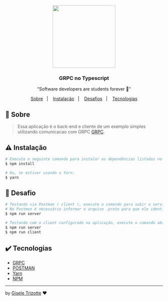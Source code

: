 <h1 align="center"><img src="assets/img/grpc-icon-color.png" width="200px"/></h1>

<h3 align="center">GRPC no Typescript</h3>

<p align="center">“Software developers are students forever 🧠”</p>

<p align="center">
  <a href="#about">Sobre</a>&nbsp;&nbsp;&nbsp;|&nbsp;&nbsp;&nbsp;
  <a href="#install">Instalação</a>&nbsp;&nbsp;&nbsp;|&nbsp;&nbsp;&nbsp;
  <a href="#challenge">Desafios</a>&nbsp;&nbsp;&nbsp;|&nbsp;&nbsp;&nbsp;
  <a href="#technologies">Tecnologias</a>
</p>

## :speech_balloon: Sobre <a name="about"></a>

> Essa aplicação é o back-end e cliente de um exemplo simples utilizando comunicacao com GRPC [GRPC](https://grpc.io//). 

## :warning: Instalação <a name="install"></a>

```bash
# Execute o seguinte comando para instalar as dependências listadas no package.json
$ npm install

# Ou, se estiver usando o Yarn:
$ yarn

```

## :triangular_flag_on_post: Desafio <a name="challenge"></a>

```bash
# Testando via Postman ( client ), execute o comando para subir o servidor.
# No Postman é necessário informar o arquivo .proto para que ele identifique as operações.
$ npm run server

# Testando com o client configurado na aplicação, execute o comando abaixo para subir o server e o client.
$ npm run server
$ npm run client

```

## :heavy_check_mark: Tecnologias <a name="technologies"></a>

- [GRPC](https://grpc.io/)
- [POSTMAN](https://www.postman.com/)
- [Yarn](https://yarnpkg.com/)
- [NPM](https://www.npmjs.com/)

---

by [Gisele Trizotte](https://github.com/GiseleTrizotte) ❤️

